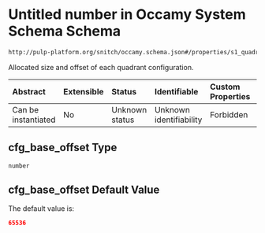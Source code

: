 # Untitled number in Occamy System Schema Schema

```txt
http://pulp-platform.org/snitch/occamy.schema.json#/properties/s1_quadrant/properties/cfg_base_offset
```

Allocated size and offset of each quadrant configuration.

| Abstract            | Extensible | Status         | Identifiable            | Custom Properties | Additional Properties | Access Restrictions | Defined In                                                       |
| :------------------ | :--------- | :------------- | :---------------------- | :---------------- | :-------------------- | :------------------ | :--------------------------------------------------------------- |
| Can be instantiated | No         | Unknown status | Unknown identifiability | Forbidden         | Allowed               | none                | [occamy.schema.json*](occamy.schema.json "open original schema") |

## cfg_base_offset Type

`number`

## cfg_base_offset Default Value

The default value is:

```json
65536
```
